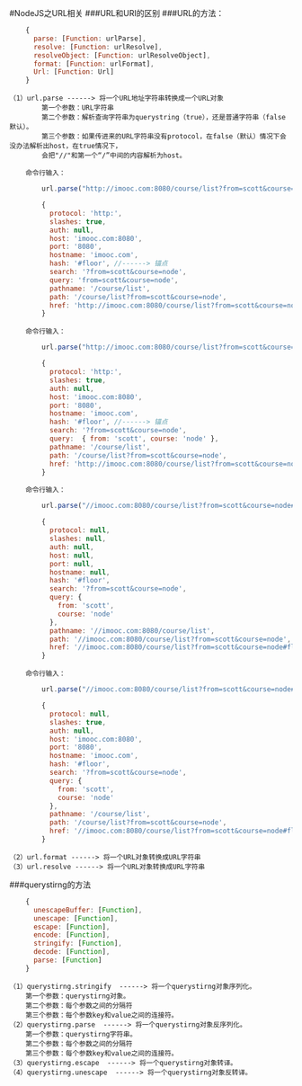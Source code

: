 #NodeJS之URL相关
###URL和URI的区别
###URL的方法：
```javascript
	{
	  parse: [Function: urlParse],
	  resolve: [Function: urlResolve],
	  resolveObject: [Function: urlResolveObject],
	  format: [Function: urlFormat],
	  Url: [Function: Url]
	}
```
	（1）url.parse ------> 将一个URL地址字符串转换成一个URL对象
			第一个参数：URL字符串
			第二个参数：解析查询字符串为querystring（true），还是普通字符串（false 默认）。
			第三个参数：如果传进来的URL字符串没有protocol，在false（默认）情况下会没办法解析出host，在true情况下，
			会把"//"和第一个“/”中间的内容解析为host。
		
		命令行输入：
```javascript
		url.parse("http://imooc.com:8080/course/list?from=scott&course=node#floor")
```
```javascript
		{
		  protocol: 'http:',
		  slashes: true,
		  auth: null,
		  host: 'imooc.com:8080',
		  port: '8080',
		  hostname: 'imooc.com',
		  hash: '#floor', //------> 锚点
		  search: '?from=scott&course=node',
		  query: 'from=scott&course=node',
		  pathname: '/course/list',
		  path: '/course/list?from=scott&course=node',
		  href: 'http://imooc.com:8080/course/list?from=scott&course=node#floor'
		}
```
		命令行输入：
```javascript
		url.parse("http://imooc.com:8080/course/list?from=scott&course=node#floor",true)
```
```javascript
		{
		  protocol: 'http:',
		  slashes: true,
		  auth: null,
		  host: 'imooc.com:8080',
		  port: '8080',
		  hostname: 'imooc.com',
		  hash: '#floor', //------> 锚点
		  search: '?from=scott&course=node',
		  query:  { from: 'scott', course: 'node' },
		  pathname: '/course/list',
		  path: '/course/list?from=scott&course=node',
		  href: 'http://imooc.com:8080/course/list?from=scott&course=node#floor'
		}
```
		命令行输入：
```javascript
		url.parse("//imooc.com:8080/course/list?from=scott&course=node#floor",true,false)
```
```javascript
		{
		  protocol: null,
		  slashes: null,
		  auth: null,
		  host: null,
		  port: null,
		  hostname: null,
		  hash: '#floor',
		  search: '?from=scott&course=node',
		  query: {
		    from: 'scott',
		    course: 'node'
		  },
		  pathname: '//imooc.com:8080/course/list',
		  path: '//imooc.com:8080/course/list?from=scott&course=node',
		  href: '//imooc.com:8080/course/list?from=scott&course=node#floor'
		}
```
		命令行输入：
```javascript
		url.parse("//imooc.com:8080/course/list?from=scott&course=node#floor",true,true)
```
```javascript
		{
		  protocol: null,
		  slashes: true,
		  auth: null,
		  host: 'imooc.com:8080',
		  port: '8080',
		  hostname: 'imooc.com',
		  hash: '#floor',
		  search: '?from=scott&course=node',
		  query: {
		    from: 'scott',
		    course: 'node'
		  },
		  pathname: '/course/list',
		  path: '/course/list?from=scott&course=node',
		  href: '//imooc.com:8080/course/list?from=scott&course=node#floor'
		}
```
	（2）url.format ------> 将一个URL对象转换成URL字符串
	（3）url.resolve ------> 将一个URL对象转换成URL字符串
###querystirng的方法
```javascript
	{
	  unescapeBuffer: [Function],
	  unescape: [Function],
	  escape: [Function],
	  encode: [Function],
	  stringify: [Function],
	  decode: [Function],
	  parse: [Function]
	}
```
	（1）querystirng.stringify  ------> 将一个querystirng对象序列化。
		第一个参数：querystirng对象。
		第二个参数：每个参数之间的分隔符
		第三个参数：每个参数key和value之间的连接符。
	（2）querystirng.parse  ------> 将一个querystirng对象反序列化。
		第一个参数：querystirng字符串。
		第二个参数：每个参数之间的分隔符
		第三个参数：每个参数key和value之间的连接符。
	（3）querystirng.escape  ------> 将一个querystirng对象转译。
	（4）querystirng.unescape  ------> 将一个querystirng对象反转译。
